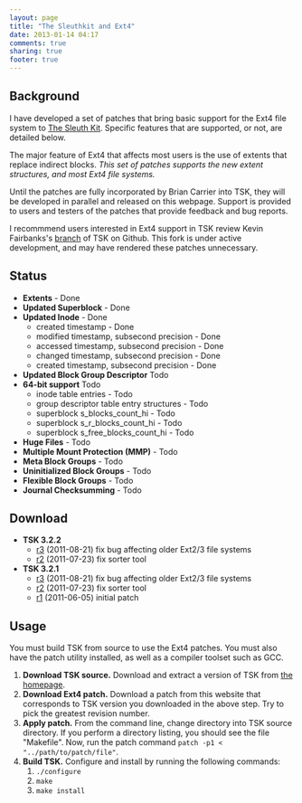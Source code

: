 ```yaml
---
layout: page
title: "The Sleuthkit and Ext4"
date: 2013-01-14 04:17
comments: true
sharing: true
footer: true
---
```


Background
----------

I have developed a set of patches that bring basic support for the Ext4
file system to [The Sleuth Kit](http://www.sleuthkit.org/). Specific
features that are supported, or not, are detailed below. 

 The major feature of Ext4 that affects most users is the use of extents
that replace indirect blocks. *This set of patches supports the new
extent structures, and most Ext4 file systems.*

 Until the patches are fully incorporated by Brian Carrier into TSK,
they will be developed in parallel and released on this webpage. 
 Support is provided to users and testers of the patches that provide
feedback and bug reports.

I recommmend users interested in Ext4 support in TSK review Kevin Fairbanks's
[branch](https://github.com/kfairbanks/sleuthkit) of TSK on Github.  This fork
is under active development, and may have rendered these patches unnecessary.


Status
------

-   **Extents** - Done
-   **Updated Superblock** - Done
-   **Updated Inode** - Done
    -   created timestamp - Done
    -   modified timestamp, subsecond precision - Done
    -   accessed timestamp, subsecond precision - Done
    -   changed timestamp, subsecond precision - Done
    -   created timestamp, subsecond precision - Done
-   **Updated Block Group Descriptor**  Todo
-   **64-bit support** Todo
    -   inode table entries - Todo
    -   group descriptor table entry structures - Todo
    -   superblock s\_blocks\_count\_hi - Todo
    -   superblock s\_r\_blocks\_count\_hi - Todo
    -   superblock s\_free\_blocks\_count\_hi - Todo
-   **Huge Files** - Todo
-   **Multiple Mount Protection (MMP)** - Todo
-   **Meta Block Groups** - Todo
-   **Uninitialized Block Groups** - Todo
-   **Flexible Block Groups** - Todo
-   **Journal Checksumming** - Todo


Download
--------

-   **TSK 3.2.2**
    -   [r3](./TSK-Ext4-r3.patch) (2011-08-21) fix bug affecting older
        Ext2/3 file systems
    -   [r2](./TSK-Ext4-r2.patch) (2011-07-23) fix sorter tool
-   **TSK 3.2.1**
    -   [r3](./TSK-Ext4-r3.patch) (2011-08-21) fix bug affecting older
        Ext2/3 file systems
    -   [r2](./TSK-Ext4-r2.patch) (2011-07-23) fix sorter tool
    -   [r1](./TSK-Ext4-r1.patch) (2011-06-05) initial patch

Usage
-----

You must build TSK from source to use the Ext4 patches. You must also
have the patch utility installed, as well as a compiler toolset such as
GCC.

1.  **Download TSK source.** Download and extract a version of TSK from
    [the homepage](http://www.sleuthkit.org/).
2.  **Download Ext4 patch.** Download a patch from this website that
    corresponds to TSK version you downloaded in the above step. Try to
    pick the greatest revision number.
3.  **Apply patch.** From the command line, change directory into TSK
    source directory. If you perform a directory listing, you should see
    the file "Makefile". Now, run the patch command
    `patch -p1 < "../path/to/patch/file"`.
4.  **Build TSK.** Configure and install by running the following
    commands:
    1.  `./configure`
    2.  `make`
    3.  `make install`


